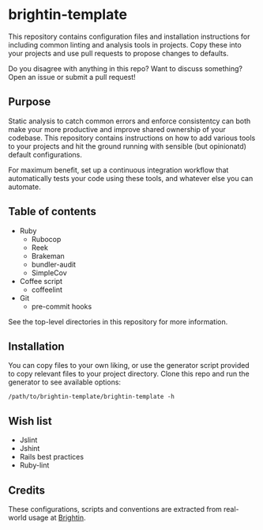# brightin-template

This repository contains configuration files and installation instructions for
including common linting and analysis tools in projects. Copy these into your
projects and use pull requests to propose changes to defaults.

Do you disagree with anything in this repo? Want to discuss something? Open an
issue or submit a pull request!

## Purpose

Static analysis to catch common errors and enforce consistentcy can both make
your more productive and improve shared ownership of your codebase. This
repository contains instructions on how to add various tools to your projects
and hit the ground running with sensible (but opinionatd) default
configurations.

For maximum benefit, set up a continuous integration workflow that automatically
tests your code using these tools, and whatever else you can automate.

## Table of contents

* Ruby
    - Rubocop
    - Reek
    - Brakeman
    - bundler-audit
    - SimpleCov
* Coffee script
    - coffeelint
* Git
    - pre-commit hooks

See the top-level directories in this repository for more information.

## Installation

You can copy files to your own liking, or use the generator script provided to
copy relevant files to your project directory. Clone this repo and run the
generator to see available options:

    /path/to/brightin-template/brightin-template -h

## Wish list

* Jslint
* Jshint
* Rails best practices
* Ruby-lint

## Credits

These configurations, scripts and conventions are extracted from real-world
usage at [Brightin][].

[Brightin]: http://brightin.nl
